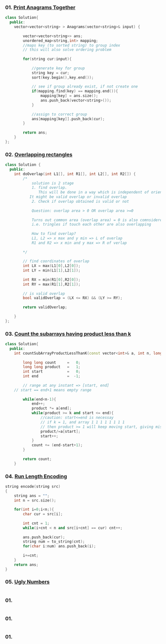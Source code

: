### 01. [Print Anagrams Together](https://practice.geeksforgeeks.org/problems/print-anagrams-together/1/)

```cpp
class Solution{
  public:
    vector<vector<string> > Anagrams(vector<string>& input) {
        
        vector<vector<string>> ans;
        unordered_map<string,int> mapping;
        //maps key (to sorted string) to group index
        // this will also solve ordering problem
        
        for(string cur:input){
            
            //generate key for group
            string key = cur;
            sort(key.begin(),key.end());
            
            // see if group already exist, if not create one
            if(mapping.find(key) == mapping.end()){
                mapping[key] = ans.size();
                ans.push_back(vector<string>());
            }
            
            //assign to correct group
            ans[mapping[key]].push_back(cur);
        }
        
        return ans;
    }
};  
```

### 02. [Overlapping rectangles](https://practice.geeksforgeeks.org/problems/overlapping-rectangles1924/1/)

```cpp
class Solution {
  public:
    int doOverlap(int L1[], int R1[], int L2[], int R2[]) {
        /*
            solution is 2 stage
            1. find overlap. 
               This will be done in a way which is independent of orientation of rectangles. 
	       It might be valid overlap or invalid overlap
            2. Check if overlap obtained is valid or not 
            
            Question: overlap area > 0 OR overlap area >=0
            
            Turns out common area (overlap area) = 0 is also comnsidered overlap, 
            i.e. tringles if touch each other are also overlapping
        
            How to find overlap?
            L1, L2 => x max and y min => L of overlap
            R1 and R2 => x min and y max => R of verlap
            
        */
        
        // find coordinates of overlap
        int LX = max(L1[0],L2[0]);
        int LY = min(L1[1],L2[1]);
        
        int RX = min(R1[0],R2[0]);
        int RY = max(R1[1],R2[1]);
        
        // is valid overlap
        bool validOverlap = (LX <= RX) && (LY >= RY);
        
        return validOverlap;      
        
    }
};
```

### 03. [Count the subarrays having product less than k ](https://practice.geeksforgeeks.org/problems/count-the-subarrays-having-product-less-than-k1708/1/#)

```cpp
class Solution{
  public:
    int countSubArrayProductLessThanK(const vector<int>& a, int n, long long k) {
        
        long long count     =   0;
        long long product   =   1;
        int start           =   0;
        int end             =  -1;
        
        // range at any instant => [start, end]
	// start == end+1 means empty range
        
        while(end<n-1){
            end++;
            product *= a[end];
            while(product >= k and start <= end){
                //caution: start<=end is necessay
                // if k = 1, and array 1 1 1 1 1 1 1 1
                // then product >= 1 will keep moving start, giving misleading range
                product/=a[start];
                start++;
            }
            count += (end-start+1);
        }
        
        return count;
    }

```

### 04. [Run Length Encoding](https://practice.geeksforgeeks.org/problems/run-length-encoding/1/#)

```cpp
string encode(string src)
{   
    string ans = "";
    int n = src.size();
    
    for(int i=0;i<n;){
        char cur = src[i];
        
        int cnt = 1;
        while(i+cnt < n and src[i+cnt] == cur) cnt++;
        
        ans.push_back(cur);
        string num = to_string(cnt);
        for(char i:num) ans.push_back(i);
        
        i+=cnt;
    }
    return ans;
}
```

### 05. [Ugly Numbers](https://practice.geeksforgeeks.org/problems/ugly-numbers2254/1/)

```cpp

```

### 01. []()

```cpp

```

### 01. []()

```cpp

```

### 01. []()

```cpp

```